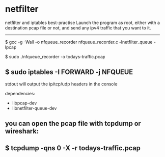# netfilter
netfilter and iptables best-practise
Launch the program as root, either with a destination pcap file or not, and send any ipv4 traffic that you want to it.

---------
$ gcc -g -Wall -o nfqueue_recorder nfqueue_recorder.c -lnetfilter_queue -lpcap

$ sudo ./nfqueue_recorder -o todays-traffic.pcap

$ sudo iptables -I FORWARD -j NFQUEUE
---------

stdout will output the ip/tcp/udp headers in the console

dependencies:
 * libpcap-dev
 * libnetfilter-queue-dev

you can open the pcap file with tcpdump or wireshark:
---------
$ tcpdump -qns 0 -X -r todays-traffic.pcap
---------
